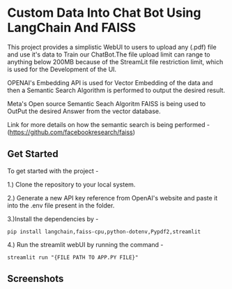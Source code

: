 
# Custom Data Into Chat Bot Using LangChain And FAISS
This project provides a simplistic WebUI to users to upload any (.pdf) file and use it's data to Train our ChatBot.The file upload limit can range to anything below 200MB because of the StreamLit file restriction limit, which is used for the Development of the UI.

OPENAI's Embedding API is used for Vector Embedding of the data and then a Semantic Search Algorithm is performed to output the desired result.

Meta's Open source Semantic Seach Algoritm FAISS is being used to OutPut the desired Answer from the vector database.

Link for more details on how the semantic search is being performed - 
(https://github.com/facebookresearch/faiss)
## Get Started
To get started with the project -

1.) Clone the repository to your local system.

2.) Generate a new API key reference from OpenAI's website and paste it into the .env file present in the folder.

3.)Install the dependencies by -

```
pip install langchain,faiss-cpu,python-dotenv,Pypdf2,streamlit
```
4.) Run the streamlit webUI by running the command -
```
streamlit run "{FILE PATH TO APP.PY FILE}"
```
## Screenshots


